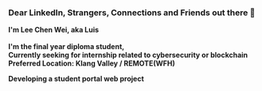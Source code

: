 ### Dear LinkedIn, Strangers, Connections and Friends out there 👋


**I'm Lee Chen Wei, aka Luis** <br><br>
**I'm the final year diploma student,** <br>
**Currently seeking for internship related to cybersecurity or blockchain <br>**
**Preferred Location: Klang Valley / REMOTE(WFH)**

**Developing a student portal web project**


<!--
**leechenwei/leechenwei** is a ✨ _special_ ✨ repository because its `README.md` (this file) appears on your GitHub profile.

Here are some ideas to get you started:

- 🔭 I’m currently working on ...
- 🌱 I’m currently learning ...
- 👯 I’m looking to collaborate on ...
- 🤔 I’m looking for help with ...
- 💬 Ask me about ...
- 📫 How to reach me: ...
- 😄 Pronouns: ...
- ⚡ Fun fact: ...
-->
